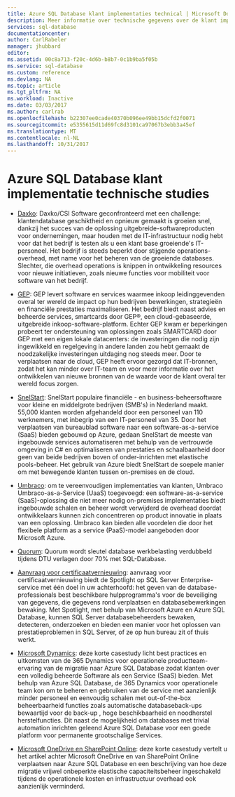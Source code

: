 ```yaml
---
title: Azure SQL Database klant implementaties technical | Microsoft Docs
description: Meer informatie over technische gegevens over de klant implementatons van Azure SQL Database voor het oplossen van bedrijfsproblemen
services: sql-database
documentationcenter: 
author: CarlRabeler
manager: jhubbard
editor: 
ms.assetid: 00c8a713-f20c-4d6b-b8b7-0c1b9ba5f05b
ms.service: sql-database
ms.custom: reference
ms.devlang: NA
ms.topic: article
ms.tgt_pltfrm: NA
ms.workload: Inactive
ms.date: 03/03/2017
ms.author: carlrab
ms.openlocfilehash: b22307ee0cade40370b096ee49bb15dcfd2f0071
ms.sourcegitcommit: e5355615d11d69fc8d3101ca97067b3ebb3a45ef
ms.translationtype: MT
ms.contentlocale: nl-NL
ms.lasthandoff: 10/31/2017
---
```

# <a name="azure-sql-database-customer-implementation-technical-studies"></a>Azure SQL Database klant implementatie technische studies

- [Daxko](sql-database-implementation-daxko.md): Daxko/CSI Software geconfronteerd met een challenge: klantendatabase geschiktheid en opnieuw gemaakt is groeien snel, dankzij het succes van de oplossing uitgebreide-softwareproducten voor ondernemingen, maar houden met de IT-infrastructuur nodig hebt voor dat het bedrijf is testen als u een klant base groeiende's IT-personeel. Het bedrijf is steeds beperkt door stijgende operations-overhead, met name voor het beheren van de groeiende databases. Slechter, die overhead operations is knippen in ontwikkeling resources voor nieuwe initiatieven, zoals nieuwe functies voor mobiliteit voor software van het bedrijf.

- [GEP](sql-database-implementation-gep.md): GEP levert software en services waarmee inkoop leidinggevenden overal ter wereld de impact op hun bedrijven bewerkingen, strategieën en financiële prestaties maximaliseren. Het bedrijf biedt naast advies en beheerde services, smartcards door GEP®, een cloud-gebaseerde, uitgebreide inkoop-software-platform. Echter GEP kwam er beperkingen probeert ter ondersteuning van oplossingen zoals SMARTCARD door GEP met een eigen lokale datacenters: de investeringen die nodig zijn ingewikkeld en regelgeving in andere landen zou hebt gemaakt de noodzakelijke investeringen uitdaging nog steeds meer. Door te verplaatsen naar de cloud, GEP heeft ervoor gezorgd dat IT-bronnen, zodat het kan minder over IT-team en voor meer informatie over het ontwikkelen van nieuwe bronnen van de waarde voor de klant overal ter wereld focus zorgen.

- [SnelStart](sql-database-implementation-snelstart.md): SnelStart populaire financiële - en business-beheersoftware voor kleine en middelgrote bedrijven (SMB's) in Nederland maakt. 55,000 klanten worden afgehandeld door een personeel van 110 werknemers, met inbegrip van een IT-personeel van 35. Door het verplaatsen van bureaublad software naar een software-as-a-service (SaaS) bieden gebouwd op Azure, gedaan SnelStart de meeste van ingebouwde services automatiseren met behulp van de vertrouwde omgeving in C# en optimaliseren van prestaties en schaalbaarheid door geen van beide bedrijven boven of onder-inrichten met elastische pools-beheer. Het gebruik van Azure biedt SnelStart de soepele manier om met bewegende klanten tussen on-premises en de cloud.

- [Umbraco](sql-database-implementation-umbraco.md): om te vereenvoudigen implementaties van klanten, Umbraco Umbraco-as-a-Service (UaaS) toegevoegd: een software-as-a-service (SaaS)-oplossing die niet meer nodig on-premises implementaties biedt ingebouwde schalen en beheer wordt verwijderd de overhead doordat ontwikkelaars kunnen zich concentreren op product innovatie in plaats van een oplossing. Umbraco kan bieden alle voordelen die door het flexibele platform as a service (PaaS)-model aangeboden door Microsoft Azure.

- [Quorum](https://customers.microsoft.com/story/quorum-doubles-key-databases-workload-while-lowering-dtu-with-sql-database): Quorum wordt sleutel database werkbelasting verdubbeld tijdens DTU verlagen door 70% met SQL-Database.

- [Aanvraag voor certificaatvernieuwing](https://customers.microsoft.com/en-US/story/quest): aanvraag voor certificaatvernieuwing biedt de Spotlight op SQL Server Enterprise-service met één doel in uw achterhoofd: het geven van de database-professionals best beschikbare hulpprogramma's voor de beveiliging van gegevens, die gegevens rond verplaatsen en databasebewerkingen bewaking. Met Spotlight, met behulp van Microsoft Azure en Azure SQL Database, kunnen SQL Server databasebeheerders bewaken, detecteren, onderzoeken en bieden een manier voor het oplossen van prestatieproblemen in SQL Server, of ze op hun bureau zit of thuis werkt.

- [Microsoft Dynamics](https://customers.microsoft.com/story/dynamics365operationsproductteam): deze korte casestudy licht best practices en uitkomsten van de 365 Dynamics voor operationele productteam-ervaring van de migratie naar Azure SQL Database zodat klanten over een volledig beheerde Software als een Service (SaaS) bieden. Met behulp van Azure SQL Database, de 365 Dynamics voor operationele team kon om te beheren en gebruiken van de service met aanzienlijk minder personeel en eenvoudig schalen met out-of-the-box beheerbaarheid functies zoals automatische databaseback-ups bewaartijd voor de back-up , hoge beschikbaarheid en noodherstel herstelfuncties. Dit naast de mogelijkheid om databases met trivial automation inrichten geleend Azure SQL Database voor een goede platform voor permanente grootschalige Services.

- [Microsoft OneDrive en SharePoint Online](https://customers.microsoft.com/story/microsoft-azure-sql-database-dicrete-manufacturing-united-states): deze korte casestudy vertelt u het artikel achter Microsoft OneDrive en van SharePoint Online verplaatsen naar Azure SQL Database en een beschrijving van hoe deze migratie vrijwel onbeperkte elastische capaciteitsbeheer ingeschakeld tijdens de operationele kosten en infrastructuur overhead ook aanzienlijk verminderd.
